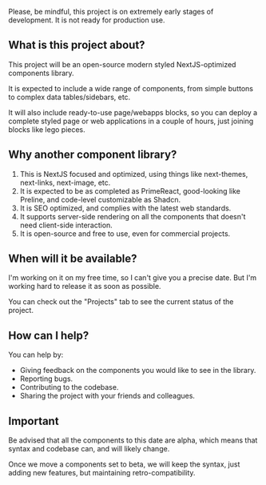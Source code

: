Please, be mindful, this project is on extremely early stages of development. It is not ready for production use.

## What is this project about?
This project will be an open-source modern styled NextJS-optimized components
library.

It is expected to include a wide range of components, from simple buttons to complex data tables/sidebars, etc.

It will also include ready-to-use page/webapps blocks, so you can deploy a complete styled page or web applications 
in a couple of hours, just joining blocks like lego pieces.

## Why another component library?

1. This is NextJS focused and optimized, using things like next-themes, next-links, next-image, etc.
2. It is expected to be as completed as PrimeReact, good-looking like Preline, and code-level customizable as Shadcn.
3. It is SEO optimized, and complies with the latest web standards.
4. It supports server-side rendering on all the components that doesn't need client-side interaction.
5. It is open-source and free to use, even for commercial projects.

## When will it be available?
I'm working on it on my free time, so I can't give you a precise date. But I'm working hard to release it as soon as possible.

You can check out the "Projects" tab to see the current status of the project.

## How can I help?
You can help by:
- Giving feedback on the components you would like to see in the library.
- Reporting bugs.
- Contributing to the codebase.
- Sharing the project with your friends and colleagues.

## Important
Be advised that all the components to this date are alpha, which means that syntax and codebase can, and will likely change.

Once we move a components set to beta, we will keep the syntax, just adding new features, but maintaining retro-compatibility.
